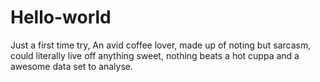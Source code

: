 # Hello-world
Just a first time try,
An avid coffee lover,
made up of noting but sarcasm,
could literally live off anything sweet,
nothing beats a hot cuppa and a awesome data set to analyse.
